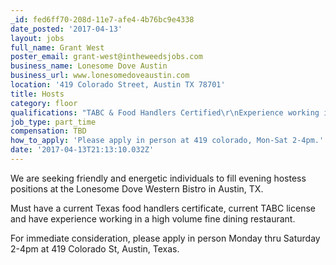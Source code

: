 ```yaml
---
_id: fed6ff70-208d-11e7-afe4-4b76bc9e4338
date_posted: '2017-04-13'
layout: jobs
full_name: Grant West
poster_email: grant-west@intheweedsjobs.com
business_name: Lonesome Dove Austin
business_url: www.lonesomedoveaustin.com
location: '419 Colorado Street, Austin TX 78701'
title: Hosts
category: floor
qualifications: "TABC & Food Handlers Certified\r\nExperience working in high volume & fine dining"
job_type: part_time
compensation: TBD
how_to_apply: 'Please apply in person at 419 colorado, Mon-Sat 2-4pm.'
date: '2017-04-13T21:13:10.032Z'
---
```

We are seeking friendly and energetic individuals to fill evening hostess positions at the Lonesome Dove Western Bistro in Austin, TX. 

Must have a current Texas food handlers certificate, current TABC license and have experience working in a high volume fine dining restaurant.

For immediate consideration, please apply in person Monday thru Saturday 2-4pm at 419 Colorado St, Austin, Texas.
